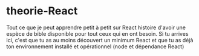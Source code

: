 # theorie-React

Tout ce que je peut apprendre petit à petit sur React histoire d'avoir une espèce de bible disponible pour tout ceux qui en ont besoin.
Si tu arrives ici, c'est que tu as au moins découvert un minimum React et que tu as déjà ton environnement installé et opérationnel (node et dépendance React)
